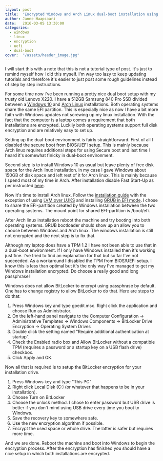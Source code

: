 ```yaml
---
layout: post
title:  "Encrypted Windows and Arch Linux dual-boot installation using UEFI"
author: Janne Haapsaari
date:   2016-03-05 13:30:00
categories:
  - windows
  - linux
  - encryption
  - uefi
  - dual-boot
cover:  "/assets/header_image.jpg"
---
```


I will start this with a note that this is not a tutorial type of post. It's just
to remind myself how I did this myself. I'm way too lazy to keep updating tutorials
and therefore it's easier to just post some rough guidelines instead of step by
step instructions.

For some time now I've been running a pretty nice dual boot setup with my trusty
old Lenovo X220. I have a 512GB Samsung 840 Pro SSD divided between a [Windows 10](https://www.microsoft.com/en-us/windows)
and [Arch Linux](https://www.archlinux.org/) installations. Both operating systems share the same EFI partition.
This is especially nice as now I have a bit more faith with Windows updates not
screwing up my linux installation. With the fact that the computer is a laptop
comes a requirement that both installations are encrypted. Luckily both
operating systems support full disk encryption and are relatively easy to set up.

Setting up the dual-boot environment is fairly straightforward. First of all I
disabled the secure boot from BIOS/UEFI setup. This is mainly because Arch linux
requires additional steps for using Secure boot and last time I heard it's
somewhat finicky in dual-boot environment.

Second step is to install Windows 10 as usual but leave plenty of free disk
space for the Arch linux installation. In my case I gave Windows about 150GB of
disk space and left rest of it for Arch linux. This is mainly because I spend
most of my time in Arch. After installation disable Fast Start-Up as per
instructed [here](http://www.eightforums.com/tutorials/6320-fast-startup-turn-off-windows-8-a.html).

Now it's time to install Arch linux. Follow the [installation guide](https://wiki.archlinux.org/index.php/Installation_guide)
with the exception of using [LVM over LUKS](https://wiki.archlinux.org/index.php/Dm-crypt/Encrypting_an_entire_system#LVM_on_LUKS)
and installing [GRUB in EFI mode](https://wiki.archlinux.org/index.php/GRUB#Installation_2).
I chose to share the EFI-partition created by Windows installation between the
two operating systems. The mount point for shared EFI-partition is /boot/efi.

After Arch linux installation reboot the machine and try booting into both
operating systems. GRUB bootloader should show up an allow you to choose between
Windows and Arch linux. The windows installation is still not encrypted and the
next step is to fix that.

Although my laptop does have a TPM 1.2 I have not been able to use that in a
dual-boot environment. If I only have Windows installed then it's working just
fine. I've tried to find an explanation for that but so far I've not succeeded.
As a workaround I disabled the TPM from BIOS/UEFI setup. I know this is less
than optimal but it's the only way I've managed to get my Windows installation
encrypted. Do choose a really good and long passphrase!

Windows does not allow BitLocker to encrypt using passphrase by default. One has
to change registry to allow BitLocker to do that. Here are steps to do that:

1. Press Windows key and type gpedit.msc. Right click the application and choose Run as Administrator.
2. On the left-hand panel navigate to the Computer Configuration -> Administrative Templates -> Windows Components -> BitLocker Drive Encryption -> Operating System Drives
3. Double click the setting named "Require additional authentication at startup".
4. Check the Enabled radio box and Allow BitLocker without a compatible TPM (requires a password or a startup key on a USB flash drive) checkbox.
5. Click Apply and OK.

Now all that is required is to setup the BitLocker encryption for your installation
drive.

1. Press Windows key and type "This PC"
2. Right click Local Disk (C:) (or whatever that happens to be in your installation).
3. Choose Turn on BitLocker
4. Choose the unlock method. I chose to enter password but USB drive is better if you don't mind using USB drive every time you boot to Windows.
5. Save the recovery key to somewhere safe.
6. Use the new encryption algorithm if possible.
7. Encrypt the used space or whole drive. The latter is safer but requires more time.

And we are done. Reboot the machine and boot into Windows to begin the
encryption process. After the encryption has finished you should have a nice
setup in which both installations are encrypted.
